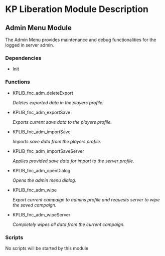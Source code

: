 # KP Liberation Module Description

## Admin Menu Module
The Admin Menu provides maintenance and debug functionalities for the logged in server admin.

### Dependencies
* Init

### Functions
* KPLIB_fnc_adm_deleteExport

  *Deletes exported data in the players profile.*

* KPLIB_fnc_adm_exportSave

  *Exports current save data to the players profile.*

* KPLIB_fnc_adm_importSave

  *Imports save data from the players profile.*

* KPLIB_fnc_adm_importSaveServer

  *Applies provided save data for import to the server profile.*

* KPLIB_fnc_adm_openDialog

  *Opens the admin menu dialog.*

* KPLIB_fnc_adm_wipe

  *Export current campaign to admins profile and requests server to wipe the saved campaign.*

* KPLIB_fnc_adm_wipeServer

  *Completely wipes all data from the current campaign.*

### Scripts
No scripts will be started by this module
